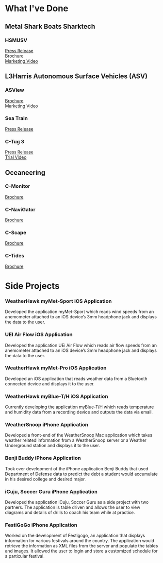 # What I've Done

## Metal Shark Boats Sharktech

### HSMUSV

[Press Release](https://www.metalsharkboats.com/april-2nd-2025-metal-shark-to-unleash-newest-unmanned-surface-vessel-at-sea-air-space/)<br />
[Brochure](https://www.metalsharkboats.com/wp-content/uploads/2025/04/HSMUSV-Brief-Updated-RGB.pdf)<br />
[Marketing Video](https://www.youtube.com/watch?v=Gyad8MonAEU&pp=ygUGaHNtdXN2)

## L3Harris Autonomous Surface Vehicles (ASV)

### ASView

[Brochure](https://www.l3harris.com/all-capabilities/asview-control-system)<br />
[Marketing Video](https://player.vimeo.com/video/716403154?autoplay=1&autopause=1&api=1)

### Sea Train

[Press Release](https://www.nationaldefensemagazine.org/articles/2020/11/2/darpa-awards-contracts-for-autonomous-sea-train)

### C-Tug 3

[Press Release](https://www.l3harris.com/newsroom/trade-release/2021/06/l3harris-technologies-delivers-first-unmanned-vehicle-oil-spill)<br />
[Trial Video](https://drive.google.com/file/d/1Pr6y60iJThuxFClWEOS3dAJhWuTH84nq/view?usp=sharing)

## Oceaneering

### C-Monitor

[Brochure](https://oceaneering.canto.com/download/document/5braasn8at1rj0h644qmm2lt3a/original.pdf)

### C-NaviGator

[Brochure](https://oceaneering.canto.com/download/document/c5flee8je93lr0ggacqob56n0c/original.pdf)

### C-Scape

[Brochure](https://oceaneering.canto.com/download/document/ujuqsavfcl2l77q0pab2oidm5m/original.pdf)

### C-Tides

[Brochure](https://oceaneering.canto.com/download/document/s7e56iiiu55d9d1vtsec2b5c5c/original.pdf)

# Side Projects

### WeatherHawk myMet-Sport iOS Application

Developed the application myMet-Sport which reads wind speeds from an anemometer attached to an iOS device’s 3mm headphone jack and displays the data to the user.

### UEI Air Flow iOS Application

Developed the application UEi Air Flow which reads air flow speeds from an anemometer attached to an iOS device’s 3mm headphone jack and displays the data to the user.

### WeatherHawk myMet-Pro iOS Application

Developed an iOS application that reads weather data from a Bluetooth connected device and displays it to the user.

### WeatherHawk myBlue-T/H iOS Application

Currently developing the application myBlue-T/H which reads temperature and humidity data from a recording device and outputs the data via email.

### WeatherSnoop iPhone Application

Developed a front-end of the WeatherSnoop Mac application which takes weather related information from a WeatherSnoop server or a Weather Underground station and displays it to the user.

### Benji Buddy iPhone Application

Took over development of the iPhone application Benji Buddy that used Department of Defense data to predict the debt a student would accumulate in his desired college and desired major.

### iCuju, Soccer Guru iPhone Application

Developed the application iCuju, Soccer Guru as a side project with two partners.  The application is table driven and allows the user to view diagrams and details of drills to coach his team while at practice.

### FestiGoGo iPhone Application

Worked on the development of Festigogo, an application that displays information for various festivals around the country.  The application would retrieve the information as XML files from the server and populate the tables and images.  It allowed the user to login and store a customized schedule for a particular festival.
